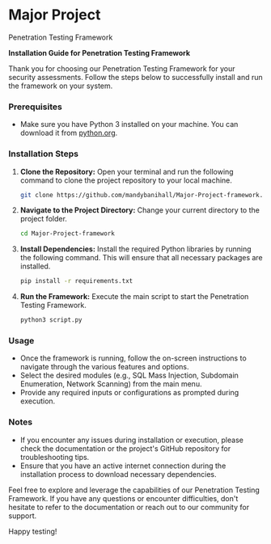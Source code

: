 # Major Project
 Penetration Testing Framework

**Installation Guide for Penetration Testing Framework**

Thank you for choosing our Penetration Testing Framework for your security assessments. Follow the steps below to successfully install and run the framework on your system.

### Prerequisites
- Make sure you have Python 3 installed on your machine. You can download it from [python.org](https://www.python.org/downloads/).

### Installation Steps

1. **Clone the Repository:**
   Open your terminal and run the following command to clone the project repository to your local machine.
   ```bash
   git clone https://github.com/mandybanihall/Major-Project-framework.git
   ```

2. **Navigate to the Project Directory:**
   Change your current directory to the project folder.
   ```bash
   cd Major-Project-framework
   ```

3. **Install Dependencies:**
   Install the required Python libraries by running the following command. This will ensure that all necessary packages are installed.
   ```bash
   pip install -r requirements.txt
   ```

4. **Run the Framework:**
   Execute the main script to start the Penetration Testing Framework.
   ```bash
   python3 script.py
   ```

### Usage
- Once the framework is running, follow the on-screen instructions to navigate through the various features and options.
- Select the desired modules (e.g., SQL Mass Injection, Subdomain Enumeration, Network Scanning) from the main menu.
- Provide any required inputs or configurations as prompted during execution.

### Notes
- If you encounter any issues during installation or execution, please check the documentation or the project's GitHub repository for troubleshooting tips.
- Ensure that you have an active internet connection during the installation process to download necessary dependencies.

Feel free to explore and leverage the capabilities of our Penetration Testing Framework. If you have any questions or encounter difficulties, don't hesitate to refer to the documentation or reach out to our community for support.

Happy testing!

